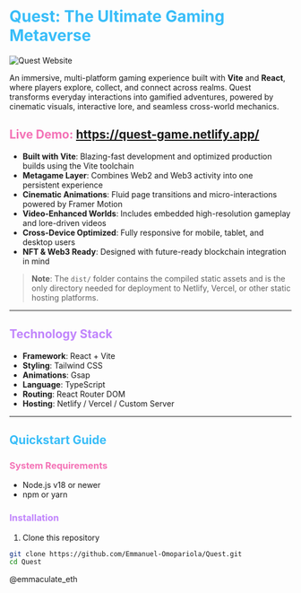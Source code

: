 # <span style="color: #38bdf8">Quest: The Ultimate Gaming Metaverse</span>
![Quest Website](https://i.ibb.co/MG1nbqt/YT-Thumbnails-2.png)

An immersive, multi-platform gaming experience built with **Vite** and **React**, where players explore, collect, and connect across realms. Quest transforms everyday interactions into gamified adventures, powered by cinematic visuals, interactive lore, and seamless cross-world mechanics.

## <span style="color: #f472b6"> Live Demo: https://quest-game.netlify.app/</span>

- **Built with Vite**: Blazing-fast development and optimized production builds using the Vite toolchain
- **Metagame Layer**: Combines Web2 and Web3 activity into one persistent experience
- **Cinematic Animations**: Fluid page transitions and micro-interactions powered by Framer Motion
- **Video-Enhanced Worlds**: Includes embedded high-resolution gameplay and lore-driven videos
- **Cross-Device Optimized**: Fully responsive for mobile, tablet, and desktop users
- **NFT & Web3 Ready**: Designed with future-ready blockchain integration in mind

> **Note**: The `dist/` folder contains the compiled static assets and is the only directory needed for deployment to Netlify, Vercel, or other static hosting platforms.

---

## <span style="color: #c084fc">Technology Stack</span>

- **Framework**: React + Vite
- **Styling**: Tailwind CSS
- **Animations**: Gsap
- **Language**: TypeScript
- **Routing**: React Router DOM
- **Hosting**: Netlify / Vercel / Custom Server

---

## <span style="color: #38bdf8">Quickstart Guide</span>

### <span style="color: #f472b6">System Requirements</span>

- Node.js v18 or newer
- npm or yarn

### <span style="color: #c084fc">Installation</span>

1. Clone this repository
```bash
git clone https://github.com/Emmanuel-Omopariola/Quest.git
cd Quest
````
@emmaculate_eth
